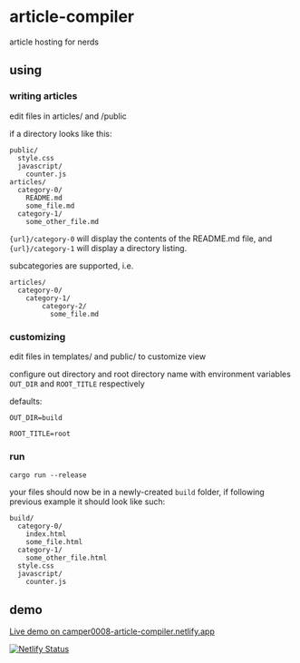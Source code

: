 # article-compiler
article hosting for nerds

## using

### writing articles

edit files in articles/ and /public

if a directory looks like this:

```
public/
  style.css
  javascript/
    counter.js
articles/
  category-0/
    README.md
    some_file.md
  category-1/
    some_other_file.md
```

`{url}/category-0` will display the contents of the README.md file, and `{url}/category-1` will display a directory listing.

subcategories are supported, i.e. 

```
articles/
  category-0/
    category-1/
        category-2/
          some_file.md
```


### customizing

edit files in templates/ and public/ to customize view

configure out directory and root directory name with environment variables `OUT_DIR` and `ROOT_TITLE` respectively

defaults:

`OUT_DIR=build`

`ROOT_TITLE=root`

### run

`cargo run --release`

your files should now be in a newly-created `build` folder, if following previous example it should look like such:

```
build/
  category-0/
    index.html
    some_file.html
  category-1/
    some_other_file.html
  style.css
  javascript/
    counter.js
```
## demo

[Live demo on camper0008-article-compiler.netlify.app](https://camper0008-article-compiler.netlify.app/)

[![Netlify Status](https://api.netlify.com/api/v1/badges/b9b03665-e4f8-4d35-8f85-0053c3a20ff3/deploy-status)](https://app.netlify.com/sites/camper0008-article-compiler/deploys)
